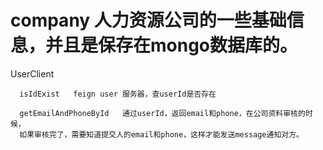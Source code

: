 # company  人力资源公司的一些基础信息，并且是保存在mongo数据库的。


UserClient
    
      isIdExist   feign user 服务器，查userId是否存在
      
      getEmailAndPhoneById   通过userId，返回email和phone，在公司资料审核的时候，
      如果审核完了，需要知道提交人的email和phone，这样才能发送message通知对方。